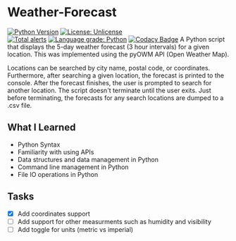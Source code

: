 # Weather-Forecast
[![Python Version](https://img.shields.io/badge/python-3.4%20%7C%203.5%20%7C%203.6%20%7C%203.7-blue.svg?style=plastic)](https://www.python.org/downloads/)
[![License: Unlicense](https://img.shields.io/badge/license-Unlicense-blue.svg?style=plastic)](http://unlicense.org/)
<br>
[![Total alerts](https://img.shields.io/lgtm/alerts/g/zspatter/weather-forecast.svg?style=plastic?logo=lgtm&logoWidth=18)](https://lgtm.com/projects/g/zspatter/weather-forecast/alerts/)
[![Language grade: Python](https://img.shields.io/lgtm/grade/python/g/zspatter/weather-forecast.svg?style=plastic?logo=lgtm&logoWidth=18)](https://lgtm.com/projects/g/zspatter/weather-forecast/context:python)
[![Codacy Badge](https://api.codacy.com/project/badge/Grade/09d7842eba10488d8469f5ece1076945?style=plastic)](https://www.codacy.com/app/localhost_2/weather-forecast?utm_source=github.com&amp;utm_medium=referral&amp;utm_content=zspatter/weather-forecast&amp;utm_campaign=Badge_Grade)
A Python script that displays the 5-day weather forecast (3 hour intervals) for a given location. This was implemented using the pyOWM API (Open Weather Map). 

Locations can be searched by city name, postal code, or coordinates. Furthermore, after searching a given location, the forecast is printed to the console. After the forecast finishes, the user is prompted to search for another location. The script doesn't terminate until the user exits. Just before terminating, the forecasts for any search locations are dumped to a .csv file.

## What I Learned
* Python Syntax
* Familiarity with using APIs
* Data structures and data management in Python
* Command line management in Python
* File IO operations in Python

## Tasks
- [x] Add coordinates support
- [ ] Add support for other measurments such as humidity and visibility
- [ ] Add toggle for units (metric vs imperial)
